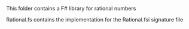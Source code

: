﻿This folder contains a F# library for rational numbers

Rational.fs contains the implementation for the Rational.fsi signature file

